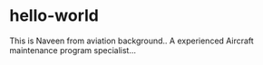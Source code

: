 # hello-world
This is Naveen from aviation background..
A experienced Aircraft maintenance program specialist...
